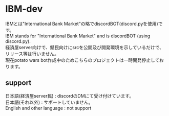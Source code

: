 # IBM-dev  
IBMとは"International Bank Market"の略でdiscordBOT(discord.pyを使用)です。  
IBM stands for "International Bank Market" and is discordBOT (using discord.py).  
経済屋server向けで、鯖民向けにsrcを公開及び開発環境を示しているだけで、リリース等は行いません。  
現在potato wars bot作成中のためこちらのプロジェクトは一時開発停止しております。
## support  
日本語(経済屋server民) : discordのDMにて受け付けています。  
日本語(それ以外) : サポートしていません。  
English and other language : not support  

